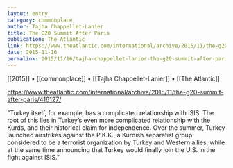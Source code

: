 ```yaml
---
layout: entry
category: commonplace
author: Tajha Chappellet-Lanier
title: The G20 Summit After Paris
publication: The Atlantic
link: https://www.theatlantic.com/international/archive/2015/11/the-g20-summit-after-paris/416127/
date: 2015-11-16
permalink: 2015/11/16/tajha-chappellet-lanier-the-g20-summit-after-paris
---
```


[[2015]] • [[commonplace]] • [[Tajha Chappellet-Lanier]] • [[The Atlantic]]

https://www.theatlantic.com/international/archive/2015/11/the-g20-summit-after-paris/416127/

"Turkey itself, for example, has a complicated relationship with ISIS. The root of this lies in Turkey’s even more complicated relationship with the Kurds, and their historical claim for independence. Over the summer, Turkey launched airstrikes against the P.K.K., a Kurdish separatist group considered to be a terrorist organization by Turkey and Western allies, while at the same time announcing that Turkey would finally join the U.S. in the fight against ISIS."
 
 
